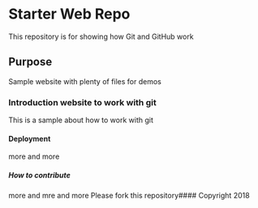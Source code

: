 # Starter Web Repo

This repository is for showing how Git and GitHub work

## Purpose

Sample website with plenty of files for demos
### Introduction website to work with git
This is a sample about how to work with git
#### Deployment
more and more
##### How to contribute
more and mre and more
 Please fork this repository#### Copyright
2018
